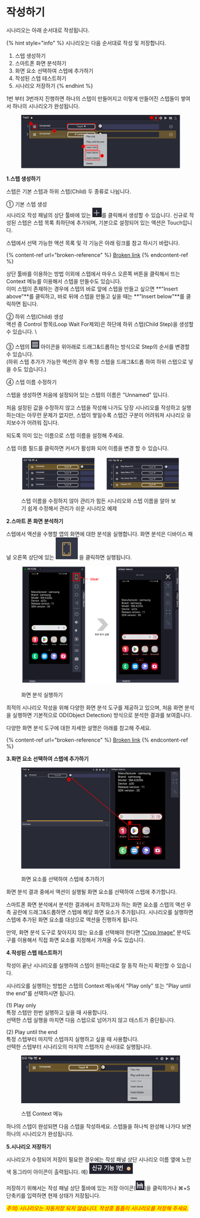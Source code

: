 # 작성하기

시나리오는 아래 순서대로 작성됩니다.

{% hint style="info" %}
시나리오는 다음 순서대로 작성 및 저장합니다.

1. 스텝 생성하기
2. 스마트폰 화면 분석하기
3. 화면 요소 선택하여 스텝에 추가하기
4. 작성된 스텝 테스트하기
5. 시나리오 저장하기
{% endhint %}

1번 부터 3번까지 진행하면 하나의 스텝이 만들어지고 이렇게 만들어진 스텝들이 쌓여서 하나의 시나리오가 완성됩니다.

<figure><img src="../.gitbook/assets/image (120).png" alt=""><figcaption></figcaption></figure>

**1.스텝 생성하기**

스텝은 기본 스텝과 하위 스텝(Child) 두 종류로 나뉩니다.

① 기본 스텝 생성\
시나리오 작성 패널의 상단 툴바에 있는 <img src="../.gitbook/assets/image (70).png" alt="" data-size="line">를 클릭해서 생성할 수 있습니다. 신규로 작성된 스텝은 스텝 목록 최하단에 추가되며, 기본으로 설정되어 있는 액션은 Touch입니다.

스텝에서 선택 가능한 액션 목록 및 각 기능은 아래 링크를 참고 하시기 바랍니다.

{% content-ref url="broken-reference" %}
[Broken link](broken-reference)
{% endcontent-ref %}

상단 툴바를 이용하는 방법 이외에 스텝에서 마우스 오른쪽 버튼을 클릭해서 뜨는 Context 메뉴를 이용해서 스텝을 만들수도 있습니다.\
&#x20;이미 스텝이 존재하는 경우에 스텝의 바로 앞에 스텝을 만들고 싶으면 **"Insert above"**를 클릭하고, 바로 뒤에 스텝을 만들고 싶을 때는 **"Insert below"**를 클릭하면 됩니다.

② 하위 스텝(Child) 생성\
액션 중 Control 항목(Loop Wait For제외)은 하단에 하위 스텝(Child Step)을 생성할 수 있습니다. \


③ 스텝의 <img src="../.gitbook/assets/image (91).png" alt="" data-size="line"> 아이콘을 위아래로 드래그&드롭하는 방식으로 Step의 순서를 변경할 수 있습니다.\
(하위 스텝 추가가 가능한 액션의 경우 특정 스텝을 드래그&드롭 하여 하위 스텝으로 넣을 수도 있습니다.)



④ 스텝 이름 수정하기                                                                                                                               &#x20;

스텝을 생성하면 처음에 설정되어 있는 스텝의 이름은 "Unnamed" 입니다.

처음 설정된 값을 수정하지 않고 스텝을 작성해 나가도 당장 시나리오를 작성하고 실행하는데는 아무런 문제가 없지만, 스텝이 쌓일수록 스텝간 구분이 어려워져 시나리오 유지보수가 어려워 집니다.

되도록 의미 있는 이름으로 스텝 이름을 설정해 주세요.

스텝 이름 필드를 클릭하면 커서가 활성화 되어 이름을 변경 할 수 있습니다.

<figure><img src="../.gitbook/assets/image (142).png" alt=""><figcaption><p>스텝 이름을 수정하지 않아 관리가 힘든 시나리오와 스텝 이름을 알아 보기 쉽게 수정해서 관리가 쉬운 시나리오 예제</p></figcaption></figure>



**2.스마트 폰 화면 분석하기**

스텝에서 액션을 수행할 앱의 화면에 대한 분석을 실행합니다. 화면 분석은 디바이스 패널 오른쪽 상단에 있는 <img src="../.gitbook/assets/image (180).png" alt="" data-size="line"> 을 클릭하면 실행됩니다.&#x20;

<figure><img src="../.gitbook/assets/image (20).png" alt=""><figcaption><p> 화면 분석 실행하기</p></figcaption></figure>

최적의 시나리오 작성을 위해 다양한 화면 분석 도구를 제공하고 있으며, 처음 화면 분석을 실행하면 기본적으로 OD(Object Detection) 방식으로 분석한 결과를 보여줍니다.

다양한 화면 분석 도구에 대한 자세한 설명은 아래를 참고해 주세요.

{% content-ref url="broken-reference" %}
[Broken link](broken-reference)
{% endcontent-ref %}



**3.화면 요소 선택하여 스텝에 추가하기**

<figure><img src="../.gitbook/assets/image (106).png" alt=""><figcaption><p>화면 요소를 선택하여 스텝에 추가하기</p></figcaption></figure>

화면 분석 결과 중에서 액션이 실행될 화면 요소를 선택하여 스텝에 추가합니다.&#x20;

스마트폰 화면 분석에서 분석한 결과에서 조작하고자 하는 화면 요소를 스텝의 액션 우측 공란에 드래그&드롭하면 스텝에 해당 화면 요소가 추가됩니다. 시나리오를 실행하면 스텝에 추가된 화면 요소를 대상으로 액션을 진행하게 됩니다.

만약, 화면 분석 도구로 찾아지지 않는 요소를 선택해야 한다면 ["Crop Image"](../strategy/crop-image.md) 분석도구를 이용해서 직접 화면 요소를 지정해서 가져올 수도 있습니다.



**4.작성된 스텝 테스트하기**&#x20;

작성이 끝난 시나리오를 실행하여 스텝이 원하는대로 잘 동작 하는지 확인할 수 있습니다.

시나리오를 실행하는 방법은 스텝의 Context 메뉴에서 "Play only" 또는 "Play until the end"를 선택하시면 됩니다.

(1) Play only\
특정 스텝만 한번 실행하고 싶을 때 사용합니다.\
선택한 스텝 실행을 마치면 다음 스텝으로 넘어가지 않고 테스트가 중단됩니다.

(2) Play until the end\
특정 스텝부터 마지막 스텝까지 실행하고 싶을 때 사용합니다.\
선택한 스텝부터 시나리오의 마지막 스텝까지 순서대로 실행됩니다.

<figure><img src="../.gitbook/assets/image (215).png" alt=""><figcaption><p>스텝 Context 메뉴</p></figcaption></figure>

하나의 스텝이 완성되면 다음 스텝을 작성하세요. 스텝들을 하나씩 완성해 나가다 보면 하나의 시나리오가 완성됩니다.



**5.시나리오 저장하기**

시나리오가 수정되어 저장이 필요한 경우에는 작성 패널 상단 시나리오 이름 옆에 노란색 동그라미 아이콘이 출력됩니다. 예) <img src="../.gitbook/assets/image (162).png" alt="" data-size="line">

저장하기 위해서는 작성 패널 상단 툴바에 있는 저장 아이콘(<img src="../.gitbook/assets/image (32).png" alt="" data-size="line">)을 클릭하거나 ⌘+S 단축키를 입력하면 현재 상태가 저장됩니다.

_<mark style="color:red;">주의) 시나리오는 자동저장 되지 않습니다. 작성중 틈틈이 시나리오를 저장해 주세요.</mark>_

_<mark style="color:red;"></mark>_
